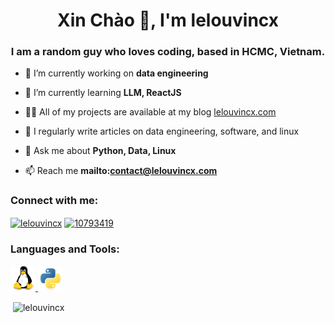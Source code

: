 <h1 align="center">Xin Chào 👋, I'm lelouvincx</h1>
<h3 align="center">I am a random guy who loves coding, based in HCMC, Vietnam.</h3>

- 🔭 I’m currently working on **data engineering**

- 🌱 I’m currently learning **LLM, ReactJS**

- 👨‍💻 All of my projects are available at my blog [lelouvincx.com](lelouvincx.com)

- 📝 I regularly write articles on data engineering, software, and linux

- 💬 Ask me about **Python, Data, Linux**

- 📫 Reach me **mailto:contact@lelouvincx.com**

<h3 align="left">Connect with me:</h3>
<p align="left">
<a href="https://linkedin.com/in/lelouvincx" target="blank"><img align="center" src="https://raw.githubusercontent.com/rahuldkjain/github-profile-readme-generator/master/src/images/icons/Social/linked-in-alt.svg" alt="lelouvincx" height="30" width="40" /></a>
<a href="https://stackoverflow.com/users/10793419" target="blank"><img align="center" src="https://raw.githubusercontent.com/rahuldkjain/github-profile-readme-generator/master/src/images/icons/Social/stack-overflow.svg" alt="10793419" height="30" width="40" /></a>
</p>

<h3 align="left">Languages and Tools:</h3>
<p align="left"> <a href="https://www.linux.org/" target="_blank" rel="noreferrer"> <img src="https://raw.githubusercontent.com/devicons/devicon/master/icons/linux/linux-original.svg" alt="linux" width="40" height="40"/> </a> <a href="https://www.python.org" target="_blank" rel="noreferrer"> <img src="https://raw.githubusercontent.com/devicons/devicon/master/icons/python/python-original.svg" alt="python" width="40" height="40"/> </a> </p>

<p>&nbsp;<img align="center" src="https://github-readme-stats.vercel.app/api?username=lelouvincx&show_icons=true&locale=en" alt="lelouvincx" /></p>
